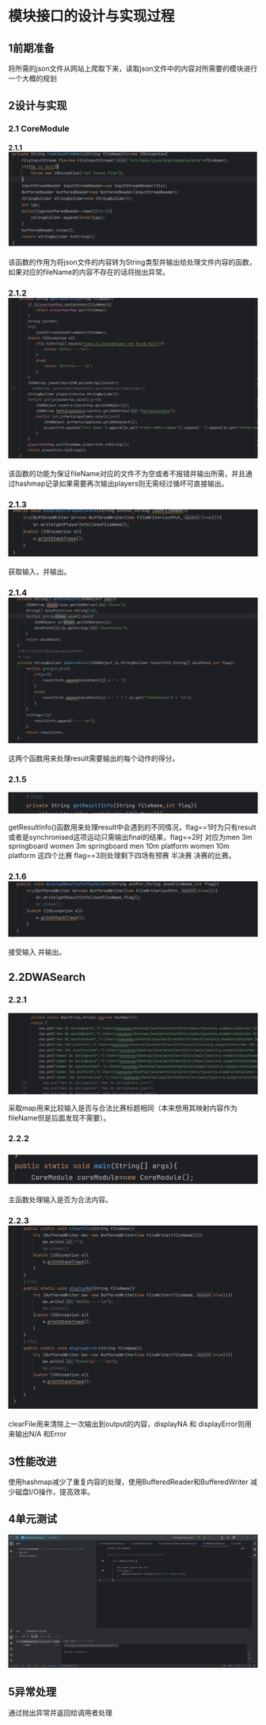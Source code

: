 # **模块接口的设计与实现过程**

## 1前期准备

将所需的json文件从网站上爬取下来，读取json文件中的内容对所需要的模块进行一个大概的规划

## 2设计与实现

### 2.1 CoreModule

#### 2.1.1 ![2.1.1](readme/2.1.1.png)

该函数的作用为将json文件的内容转为String类型并输出给处理文件内容的函数，如果对应的fileName的内容不存在的话将抛出异常。

### 2.1.2![2.1.2](readme/2.1.2.png)

该函数的功能为保证fileName对应的文件不为空或者不报错并输出所需，并且通过hashmap记录如果需要再次输出players则无需经过循坏可直接输出。

### 2.1.3![2.1.3](readme\2.1.3.png)

获取输入，并输出。

### 2.1.4![2.1.4](readme\2.1.4.png)

这两个函数用来处理result需要输出的每个动作的得分。

### 2.1.5 

![2.1.5](readme\2.1.5.png)

getResultInfo()函数用来处理result中会遇到的不同情况，flag==1时为只有result 或者是synchronised这项运动只需输出final的结果，flag==2时 对应为men 3m springboard  women 3m springboard men 10m platform women 10m platform 这四个比赛 flag==3则处理剩下四场有预赛 半决赛 决赛的比赛。

### 2.1.6![2.1.6](readme\2.1.6.png)

接受输入 并输出。

## 2.2DWASearch

### 2.2.1

![2.2.1](readme\2.2.1.png)

采取map用来比较输入是否与合法比赛标题相同（本来想用其映射内容作为fileName但是后面发现不需要）。

### 2.2.2

### ![2.2.2](readme\2.2.2.png)

主函数处理输入是否为合法内容。

### 2.2.3![2.2.3](readme\2.2.3.png)

clearFile用来清除上一次输出到output的内容，displayNA 和 displayError则用来输出N/A 和Error

## 3性能改进

使用hashmap减少了重复内容的处理，使用BufferedReader和BufferedWriter 减少磁盘I/O操作，提高效率。

## 4单元测试

![4](readme\4.png)

## 5异常处理

通过抛出异常并返回给调用者处理